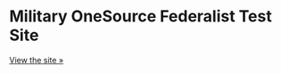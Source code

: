 # Military OneSource Federalist Test Site

[View the site »](https://18f.github.io/military-onesource-federalist)
